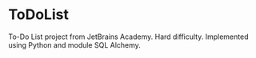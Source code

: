 # ToDoList
To-Do List project from JetBrains Academy. Hard difficulty. Implemented using Python and module SQL Alchemy.

